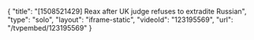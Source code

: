 {
    "title": "[1508521429] Reax after UK judge refuses to extradite Russian",
    "type": "solo",
    "layout": "iframe-static",
    "videoId": "123195569",
    "url": "\/tvpembed\/123195569"
}